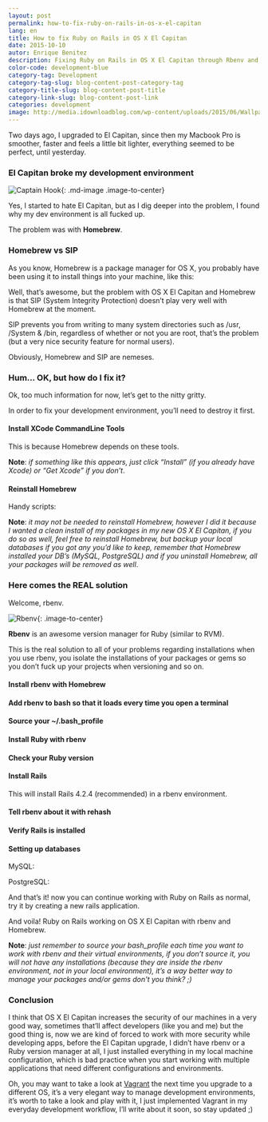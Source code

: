 ```yaml
---
layout: post
permalink: how-to-fix-ruby-on-rails-in-os-x-el-capitan
lang: en
title: How to fix Ruby on Rails in OS X El Capitan
date: 2015-10-10
autor: Enrique Benitez
description: Fixing Ruby on Rails in OS X El Capitan through Rbenv and some commands...
color-code: development-blue
category-tag: Development
category-tag-slug: blog-content-post-category-tag
category-title-slug: blog-content-post-title
category-link-slug: blog-content-post-link
categories: development
image: http://media.idownloadblog.com/wp-content/uploads/2015/06/Wallpaper-OS-X-El-Capitan-Mac.jpg
---
```

Two days ago, I upgraded to El Capitan, since then my Macbook Pro is smoother, faster and feels a little bit lighter, everything seemed to be perfect, until yesterday.

<h3 markdown="1" class="text-to-center">El Capitan broke my development environment
</h3>

![Captain Hook](https://cdn-images-1.medium.com/max/800/1*a68imd1bX8obl6HylT6NQg.jpeg){: .md-image .image-to-center}

Yes, I started to hate El Capitan, but as I dig deeper into the problem, I found why my dev environment is all fucked up.

The problem was with **Homebrew**.

### Homebrew vs SIP ###

As you know, Homebrew is a package manager for OS X, you probably have been using it to install things into your machine, like this:

<script src="https://gist.github.com/bntzio/5488f1dd93c088d19e5a.js"></script>

Well, that’s awesome, but the problem with OS X El Capitan and Homebrew is that SIP (System Integrity Protection) doesn’t play very well with Homebrew at the moment.

SIP prevents you from writing to many system directories such as /usr, /System & /bin, regardless of whether or not you are root, that’s the problem (but a very nice security feature for normal users).

Obviously, Homebrew and SIP are nemeses.

### Hum… OK, but how do I fix it? ###

Ok, too much information for now, let’s get to the nitty gritty.

In order to fix your development environment, you’ll need to destroy it first.

#### Install XCode CommandLine Tools ####

This is because Homebrew depends on these tools.

<script src="https://gist.github.com/bntzio/9d3ec1e21bb4f444bbc9.js"></script>

**Note**: *if something like this appears, just click “Install” (if you already have Xcode) or “Get Xcode” if you don’t*.

#### Reinstall Homebrew ####

Handy scripts:

<script src="https://gist.github.com/bntzio/63ba83c8d97efec975bb.js"></script>

<script src="https://gist.github.com/bntzio/c2920cab8a7741f25c98.js"></script>

**Note**: *it may not be needed to reinstall Homebrew, however I did it because I wanted a clean install of my packages in my new OS X El Capitan, if you do so as well, feel free to reinstall Homebrew, but backup your local databases if you got any you’d like to keep, remember that Homebrew installed your DB’s (MySQL, PostgreSQL) and if you uninstall Homebrew, all your packages will be removed as well*.

### Here comes the REAL solution ###

Welcome, rbenv.

![Rbenv](https://johndelblog.s3.amazonaws.com/uploads/upload_4/homepage_rbenv.png){: .image-to-center}

**Rbenv** is an awesome version manager for Ruby (similar to RVM).

This is the real solution to all of your problems regarding installations when you use rbenv, you isolate the installations of your packages or gems so you don’t fuck up your projects when versioning and so on.

#### Install rbenv with Homebrew ####

<script src="https://gist.github.com/bntzio/a99900ca281b2f79c44d.js"></script>

#### Add rbenv to bash so that it loads every time you open a terminal ####

<script src="https://gist.github.com/bntzio/196a3b6fa43f689fa297.js"></script>

#### Source your ~/.bash_profile ####

<script src="https://gist.github.com/bntzio/0dfe1baefd85a3ec455b.js"></script>

#### Install Ruby with rbenv ####

<script src="https://gist.github.com/bntzio/c136a01b3c113df2d9dc.js"></script>

#### Check your Ruby version ####

<script src="https://gist.github.com/bntzio/5fc1b2288c08a1c9bdf0.js"></script>

#### Install Rails ####

<script src="https://gist.github.com/bntzio/052b4b6537089c2d8e84.js"></script>

This will install Rails 4.2.4 (recommended) in a rbenv environment.

#### Tell rbenv about it with rehash ####

<script src="https://gist.github.com/bntzio/c331e787f22f099d4f12.js"></script>

#### Verify Rails is installed ####

<script src="https://gist.github.com/bntzio/91c5b8ef8e757d6e4385.js"></script>

#### Setting up databases ####

MySQL:

<script src="https://gist.github.com/bntzio/bba94b53afda1be2d364.js"></script>

PostgreSQL:

<script src="https://gist.github.com/bntzio/5488f1dd93c088d19e5a.js"></script>

And that’s it! now you can continue working with Ruby on Rails as normal, try it by creating a new rails application.

<script src="https://gist.github.com/bntzio/4de1b5751fa274f576b0.js"></script>

And voila! Ruby on Rails working on OS X El Capitan with rbenv and Homebrew.

**Note**: *just remember to source your bash_profile each time you want to work with rbenv and their virtual environments, if you don’t source it, you will not have any installations (because they are inside the rbenv environment, not in your local environment), it’s a way better way to manage your packages and/or gems don't you think? ;)*

### Conclusion ###

I think that OS X El Capitan increases the security of our machines in a very good way, sometimes that’ll affect developers (like you and me) but the good thing is, now we are kind of forced to work with more security while developing apps, before the El Capitan upgrade, I didn’t have rbenv or a Ruby version manager at all, I just installed everything in my local machine configuration, which is bad practice when you start working with multiple applications that need different configurations and environments.

Oh, you may want to take a look at [Vagrant](https://www.vagrantup.com/) the next time you upgrade to a different OS, it’s a very elegant way to manage development environments, it’s worth to take a look and play with it, I just implemented Vagrant in my everyday development workflow, I’ll write about it soon, so stay updated ;)


